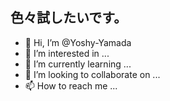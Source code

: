 ## 色々試したいです。


- 👋 Hi, I’m @Yoshy-Yamada
- 👀 I’m interested in ...
- 🌱 I’m currently learning ...
- 💞️ I’m looking to collaborate on ...
- 📫 How to reach me ...

<!---
Yoshy-Yamada/Yoshy-Yamada is a ✨ special ✨ repository because its `README.md` (this file) appears on your GitHub profile.
You can click the Preview link to take a look at your changes.
--->
